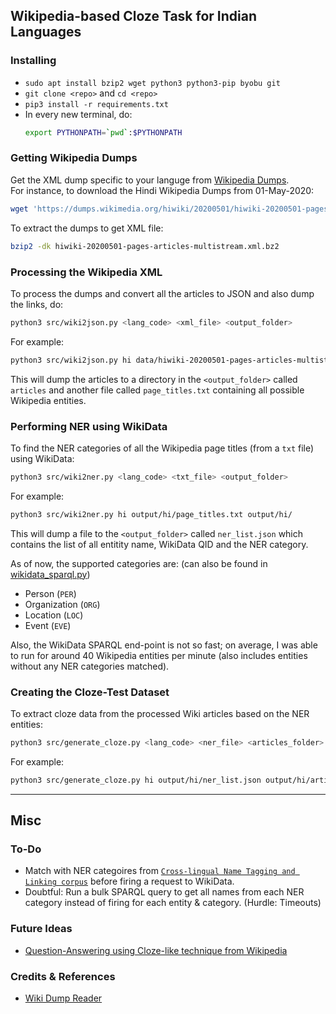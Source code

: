 ## Wikipedia-based Cloze Task for Indian Languages

### Installing
- `sudo apt install bzip2 wget python3 python3-pip byobu git`
- `git clone <repo>` and `cd <repo>`
- `pip3 install -r requirements.txt`
- In every new terminal, do:
  ```bash
  export PYTHONPATH=`pwd`:$PYTHONPATH
  ```

### Getting Wikipedia Dumps
Get the XML dump specific to your languge from [Wikipedia Dumps](dumps.wikimedia.org/).  
For instance, to download the Hindi Wikipedia Dumps from 01-May-2020:
```bash
wget 'https://dumps.wikimedia.org/hiwiki/20200501/hiwiki-20200501-pages-articles-multistream.xml.bz2'
```

To extract the dumps to get XML file:
```bash
bzip2 -dk hiwiki-20200501-pages-articles-multistream.xml.bz2
```
### Processing the Wikipedia XML

To process the dumps and convert all the articles to JSON and also dump the links, do:
```bash
python3 src/wiki2json.py <lang_code> <xml_file> <output_folder>
```

For example:
```bash
python3 src/wiki2json.py hi data/hiwiki-20200501-pages-articles-multistream.xml output/hi/
```

This will dump the articles to a directory in the `<output_folder>` called `articles` and another file called `page_titles.txt` containing all possible Wikipedia entities.

### Performing NER using WikiData
To find the NER categories of all the Wikipedia page titles (from a `txt` file) using WikiData:

```bash
python3 src/wiki2ner.py <lang_code> <txt_file> <output_folder>
```

For example:
```bash
python3 src/wiki2ner.py hi output/hi/page_titles.txt output/hi/
```

This will dump a file to the `<output_folder>` called `ner_list.json` which contains the list of all entitity name, WikiData QID and the NER category.

As of now, the supported categories are: (can also be found in [wikidata_sparql.py](src/wikidata_sparql.py))
- Person (`PER`)
- Organization (`ORG`)
- Location (`LOC`)
- Event (`EVE`)

Also, the WikiData SPARQL end-point is not so fast; on average, I was able to run for around 40 Wikipedia entities per minute (also includes entities without any NER categories matched).

### Creating the Cloze-Test Dataset

To extract cloze data from the processed Wiki articles based on the NER entities:
```bash
python3 src/generate_cloze.py <lang_code> <ner_file> <articles_folder> <output_folder>
```

For example:
```bash
python3 src/generate_cloze.py hi output/hi/ner_list.json output/hi/articles/ output/hi/
```

<hr/>

## Misc

### To-Do
- Match with NER categoires from [`Cross-lingual Name Tagging and Linking corpus`](https://elisa-ie.github.io/wikiann/) before firing a request to WikiData.
- Doubtful: Run a bulk SPARQL query to get all names from each NER category instead of firing for each entity & category. (Hurdle: Timeouts)

### Future Ideas
- [Question-Answering using Cloze-like technique from Wikipedia](https://medium.com/illuin/unsupervised-question-answering-4758e5f2be9b)

### Credits & References
- [Wiki Dump Reader](https://github.com/CyberZHG/wiki-dump-reader)
